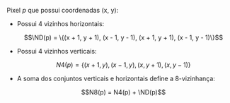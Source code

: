 Pixel *p* que possui coordenadas (x, y):

- Possui 4 vizinhos horizontais:

  $$\ND(p) = \{(x + 1, y + 1), (x - 1, y - 1), (x + 1, y + 1), (x - 1, y - 1)\}$$

- Possui 4 vizinhos verticais:

  $$N4(p) = \{(x + 1, y), (x - 1, y), (x, y + 1), (x, y - 1)\}$$

- A soma dos conjuntos verticais e horizontais define a 8-vizinhança:

  $$N8(p) = N4(p) + \ND(p)$$
